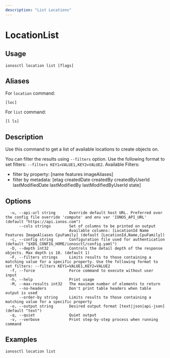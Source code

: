 ```yaml
---
description: "List Locations"
---
```


# LocationList

## Usage

```text
ionosctl location list [flags]
```

## Aliases

For `location` command:

```text
[loc]
```

For `list` command:

```text
[l ls]
```

## Description

Use this command to get a list of available locations to create objects on.

You can filter the results using `--filters` option. Use the following format to set filters: `--filters KEY1=VALUE1,KEY2=VALUE2`.
Available Filters:
* filter by property: [name features imageAliases]
* filter by metadata: [etag createdDate createdBy createdByUserId lastModifiedDate lastModifiedBy lastModifiedByUserId state]

## Options

```text
  -u, --api-url string      Override default host URL. Preferred over the config file override 'compute' and env var 'IONOS_API_URL' (default "https://api.ionos.com")
      --cols strings        Set of columns to be printed on output 
                            Available columns: [LocationId Name Features ImageAliases CpuFamily] (default [LocationId,Name,CpuFamily])
  -c, --config string       Configuration file used for authentication (default "$XDG_CONFIG_HOME/ionosctl/config.yaml")
  -D, --depth int32         Controls the detail depth of the response objects. Max depth is 10. (default 1)
  -F, --filters strings     Limits results to those containing a matching value for a specific property. Use the following format to set filters: --filters KEY1=VALUE1,KEY2=VALUE2
  -f, --force               Force command to execute without user input
  -h, --help                Print usage
  -M, --max-results int32   The maximum number of elements to return
      --no-headers          Don't print table headers when table output is used
      --order-by string     Limits results to those containing a matching value for a specific property
  -o, --output string       Desired output format [text|json|api-json] (default "text")
  -q, --quiet               Quiet output
  -v, --verbose             Print step-by-step process when running command
```

## Examples

```text
ionosctl location list
```

